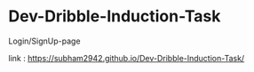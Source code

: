 # Dev-Dribble-Induction-Task
Login/SignUp-page

link : https://subham2942.github.io/Dev-Dribble-Induction-Task/
